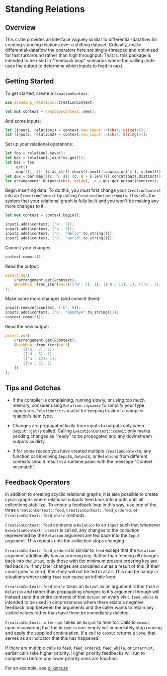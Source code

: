# Standing Relations
## Overview
This crate provides an interface vaguely similar to differential-dataflow for creating standing
relations over a shifting dataset.
Critically, _unlike_ differential-dataflow the operators here are single-threaded and optimized for
fast turnaround rather than high throughput. That is, this package is intended to be used in
"feedback loop" scenarios where the calling code uses the output to determine which inputs to feed
in next.

## Getting Started
To get started, create a `CreationContext`:

```rust
use standing_relations::CreationContext;

let mut context = CreationContext::new();
```

And some inputs:

```rust
let (input1, relation1) = context.new_input::<(char, usize)>();
let (input2, relation2) = context.new_input::<(char, String)>();
```

Set up your relational operations:

```rust
let foo = relation2.save();
let bar = relation1.join(foo.get());
let baz = foo
    .get()
    .map(|(_, s)| (s.as_str().chars().next().unwrap_or('x'), s.len()));
let qux = bar.map(|(c, n, s)| (c, n + s.len())).concat(baz).distinct();
let arrangement: Output<(char, usize), _> = qux.get_output(&context);
```

Begin inserting data. To do this, you must first change your `CreationContext` into an
`ExecutionContext` by calling `CreationContext::begin`. This tells the system that your relational
graph is fully built and you won't be making any more changes to it:

```rust
let mut context = context.begin();

input1.add(&context, ('a', 5));
input1.add(&context, ('b', 6));
input2.add(&context, ('b', "Hello".to_string()));
input2.add(&context, ('b', "world".to_string()));
```

Commit your changes:

```rust
context.commit();
```

Read the output:

```rust
assert_eq!(
    &*arrangement.get(&context),
    &HashMap::from_iter(vec![(('H', 5), 1), (('b', 11), 1), (('w', 5), 1)])
);
```

Make some more changes (and commit them):

```rust
input1.remove(&context, ('b', 6));
input2.add(&context, ('a', "Goodbye".to_string()));
context.commit();
```

Read the new output:
```rust
assert_eq!(
    &*arrangement.get(&context),
    &HashMap::from_iter(vec![
        (('G', 7), 1),
        (('H', 5), 1),
        (('a', 12), 1),
        (('w', 5), 1)
    ])
);
```

## Tips and Gotchas
* If the compiler is complaining, running slowly, or using too much memory, consider using
`Relation::dynamic` to simplify your type signatures. `Relation::t` is useful for keeping track of
a complex relation's item type.

* Changes are propagated lazily from inputs to outputs only when `Output::get` is
called. Calling `ExecutionContext::commit` only marks pending changes as "ready" to be propagated
and any downstream outputs as dirty.

* If for some reason you have created multiple `CreationContext`s, any function call involving
`Input`s, `Output`s, or `Relation`s from different contexts should result in a runtime panic with
the message "Context mismatch".

## Feedback Operators
In addition to creating acyclic relational graphs, it is also possible to create _cyclic_ graphs
where relational outputs feed back into inputs until all collections stabilize. To create a feedback
loop in this way, use one of the three `CreationContext::feed`, `CreationContext::feed_ordered`, or
`CreationContext::feed_while` methods.

`CreationContext::feed` connects a `Relation` to an `Input` such that whenever
`ExecutionContext::commit` is called, any changes to the collection represented by the `Relation`
argument are fed back into the `Input` argument. This repeats until the collection stops changing.

`CreationContext::feed_ordered` is similar to `feed` except that the `Relation` argument
additionally has an ordering key. Rather than feeding _all_ changes back into the `Input`, only
those with the minimum present ordering key are fed back in. If any later changes are cancelled
out as a result of this (if their count goes to zero), then they will not be fed in at all.
This can be handy in situations where using `feed` can cause an infinite loop.

`CreationContext::feed_while` takes an `Output` as an argument rather than a `Relation` and rather
than propagating _changes_ to it's argument through will instead send the entire contents of that
`Output` on every visit. `feed_while` is intended to be used in circumstances where there exists
a negative feedback loop between the arguments and the caller wants to retain any visited values
rather than have them be immediately deleted.

`CreationContext::interrupt` takes an `Output` to monitor. Calls to `commit` upon discovering that
the `Output` is non-empty will immediately stop running and apply the supplied continuation.
If a call to `commit` returns a `Some`, that serves as an indicator that this has happened.

If there are multiple calls to `feed`, `feed_ordered`, `feed_while`, or `interrupt`, earlier calls
take higher priority. Higher priority feedbacks will run to completion before any lower priority
ones are touched.

For an example, see [dijkstra.rs](src/tests/dijkstra.rs)
